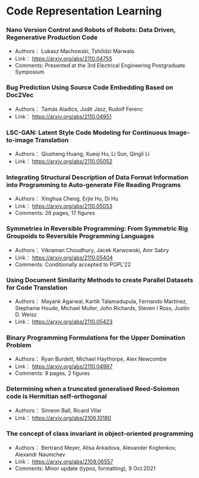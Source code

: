# Code Representation Learning
### **Nano Version Control and Robots of Robots: Data Driven, Regenerative  Production Code**
+ Authors： Lukasz Machowski, Tshilidzi Marwala
+ Link： https://arxiv.org/abs/2110.04755
+ Comments: Presented at the 3rd Electrical Engineering Postgraduate Symposium

### **Bug Prediction Using Source Code Embedding Based on Doc2Vec**
+ Authors： Tamás Aladics, Judit Jász, Rudolf Ferenc
+ Link： https://arxiv.org/abs/2110.04951

### **LSC-GAN: Latent Style Code Modeling for Continuous Image-to-image  Translation**
+ Authors： Qiusheng Huang, Xueqi Hu, Li Sun, Qingli Li
+ Link： https://arxiv.org/abs/2110.05052

### **Integrating Structural Description of Data Format Information into  Programming to Auto-generate File Reading Programs**
+ Authors： Xinghua Cheng, Erjie Hu, Di Hu
+ Link： https://arxiv.org/abs/2110.05053
+ Comments: 28 pages, 17 figures

### **Symmetries in Reversible Programming: From Symmetric Rig Groupoids to  Reversible Programming Languages**
+ Authors： Vikraman Choudhury, Jacek Karwowski, Amr Sabry
+ Link： https://arxiv.org/abs/2110.05404
+ Comments: Conditionally accepted to POPL'22

### **Using Document Similarity Methods to create Parallel Datasets for Code  Translation**
+ Authors： Mayank Agarwal, Kartik Talamadupula, Fernando Martinez, Stephanie Houde, Michael Muller, John Richards, Steven I Ross, Justin D. Weisz
+ Link： https://arxiv.org/abs/2110.05423

### **Binary Programming Formulations for the Upper Domination Problem**
+ Authors： Ryan Burdett, Michael Haythorpe, Alex Newcombe
+ Link： https://arxiv.org/abs/2110.04987
+ Comments: 9 pages, 2 figures

### **Determining when a truncated generalised Reed-Solomon code is Hermitian  self-orthogonal**
+ Authors： Simeon Ball, Ricard Vilar
+ Link： https://arxiv.org/abs/2106.10180

### **The concept of class invariant in object-oriented programming**
+ Authors： Bertrand Meyer, Alisa Arkadova, Alexander Kogtenkov, Alexandr Naumchev
+ Link： https://arxiv.org/abs/2109.06557
+ Comments: Minor update (typos, formatting), 9 Oct.2021

